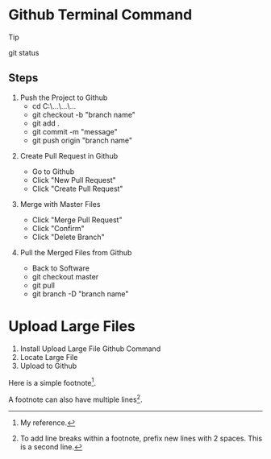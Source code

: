 # Github Terminal Command
> [!TIP]
> <span title="Check tracked or untracked project files and the changes.">git status</span> 

## Steps
1. Push the Project to Github
    - <span title="Locate to destination file path.">cd C:\\...\\...\\...</span> 
    - <span title="Create new branch and switch targeted path to created branch.">git checkout -b "branch name"</span>
    - <span title="Select all files in the project folder.">git add . </span>
    - <span title="Add command on the changed files.">git commit -m "message"</span>  
    - <span title="Push changes files to created branch in Github.">git push origin "branch name"</span>

2) Create Pull Request in Github 
    - Go to Github 
    - Click "New Pull Request" 
    - Click "Create Pull Request" 

3) Merge with Master Files
    - <span title="Merge master file with current changes.">Click "Merge Pull Request"</span>
    - Click "Confirm"                            
    - <span title="Optional: Delete to avoid duplicate branch name, or can choose to save for backup purpose.">Click "Delete Branch"</span>

4) Pull the Merged Files from Github 
    - Back to Software 
    - <span title="Switch back to main branch, default main branch usually named 'Guideline'.">git checkout master</span>
    - <span title="Pull the merged files from Github to local.">git pull </span>
    - <span title="Optional: Delete to avoid duplicate branch name, or can choose to save for backup purpose.">git branch -D "branch name" </span>                            


# Upload Large Files 
1) Install Upload Large File Github Command
2) Locate Large File
3) Upload to Github

Here is a simple footnote[^1].

A footnote can also have multiple lines[^2].

[^1]: My reference.
[^2]: To add line breaks within a footnote, prefix new lines with 2 spaces.
  This is a second line.
